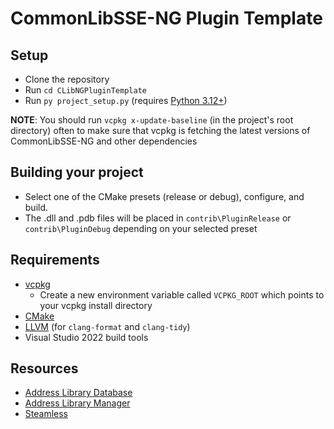 # CommonLibSSE-NG Plugin Template

## Setup

- Clone the repository
- Run `cd CLibNGPluginTemplate`
- Run `py project_setup.py` (requires [Python 3.12+](https://www.python.org/download/pre-releases/))

**NOTE**: You should run `vcpkg x-update-baseline` (in the project's root directory) often to make sure that vcpkg is fetching the latest versions of CommonLibSSE-NG and other dependencies

## Building your project

- Select one of the CMake presets (release or debug), configure, and build.
- The .dll and .pdb files will be placed in `contrib\PluginRelease` or `contrib\PluginDebug` depending on your selected preset

## Requirements

- [vcpkg](https://github.com/microsoft/vcpkg)
  - Create a new environment variable called `VCPKG_ROOT` which points to your vcpkg install directory
- [CMake](https://cmake.org)
- [LLVM](https://github.com/llvm/llvm-project/releases) (for `clang-format` and `clang-tidy`)
- Visual Studio 2022 build tools

## Resources

- [Address Library Database](https://github.com/meh321/AddressLibraryDatabase)
- [Address Library Manager](https://github.com/meh321/AddressLibraryManager)
- [Steamless](https://github.com/atom0s/Steamless/releases)
